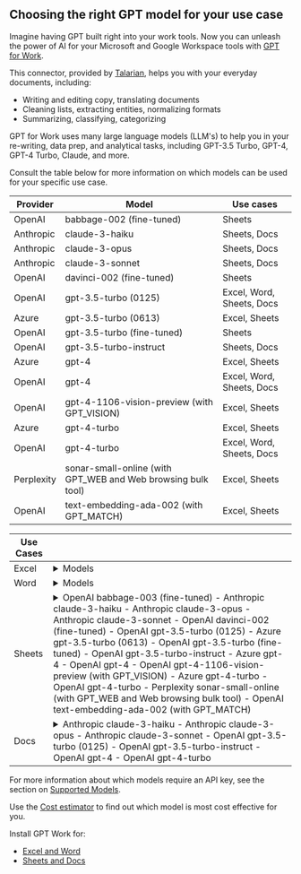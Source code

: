 ## Choosing the right GPT model for your use case

Imagine having GPT built right into your work tools. Now you can unleash the power of AI for your Microsoft and Google Workspace tools with [GPT for Work](https://gptforwork.com/).

This connector, provided by [Talarian](https://talarian.io/), helps you with your everyday documents, including:
- Writing and editing copy, translating documents
- Cleaning lists, extracting entities, normalizing formats
- Summarizing, classifying, categorizing

GPT for Work uses many large language models (LLM's)  to help you in your re-writing, data prep, and analytical tasks, including  GPT-3.5 Turbo, GPT-4, GPT-4 Turbo, Claude, and more. 

Consult the table below for more information on which models can be used for your specific use case.

| Provider   | Model                                              | Use cases                |
|------------|----------------------------------------------------|--------------------------|
| OpenAI     | babbage-002 (fine-tuned)                           | Sheets                   |
| Anthropic  | claude-3-haiku                                     | Sheets, Docs             |
| Anthropic  | claude-3-opus                                      | Sheets, Docs             |
| Anthropic  | claude-3-sonnet                                    | Sheets, Docs             |
| OpenAI     | davinci-002 (fine-tuned)                           | Sheets                   |
| OpenAI     | gpt-3.5-turbo (0125)                               | Excel, Word, Sheets, Docs|
| Azure      | gpt-3.5-turbo (0613)                               | Excel, Sheets            |
| OpenAI     | gpt-3.5-turbo (fine-tuned)                         | Sheets                   |
| OpenAI     | gpt-3.5-turbo-instruct                             | Sheets, Docs             |
| Azure      | gpt-4                                              | Excel, Sheets            |
| OpenAI     | gpt-4                                              | Excel, Word, Sheets, Docs|
| OpenAI     | gpt-4-1106-vision-preview (with GPT_VISION)        | Excel, Sheets            |
| Azure      | gpt-4-turbo                                        | Excel, Sheets            |
| OpenAI     | gpt-4-turbo                                        | Excel, Word, Sheets, Docs|
| Perplexity | sonar-small-online (with GPT_WEB and Web browsing bulk tool) | Excel, Sheets |
| OpenAI     | text-embedding-ada-002 (with GPT_MATCH)            | Excel, Sheets            |

| Use Cases |  |
|-----------|--------|
| Excel     | <details><summary>Models</summary> OpenAI gpt-3.5-turbo (0125) <br> Azure gpt-3.5-turbo (0613) <br> Azure gpt-4 - OpenAI gpt-4 - OpenAI gpt-4-1106-vision-preview (with GPT_VISION) - Azure gpt-4-turbo - OpenAI gpt-4-turbo - Perplexity sonar-small-online (with GPT_WEB and Web browsing bulk tool) - OpenAI text-embedding-ada-002 (with GPT_MATCH)</details> |
| Word      | <details><summary>Models</summary>OpenAI gpt-3.5-turbo (0125) - OpenAI gpt-4 - OpenAI gpt-4-turbo</details> |
| Sheets    | <details><summary>OpenAI babbage-003 (fine-tuned) - Anthropic claude-3-haiku - Anthropic claude-3-opus - Anthropic claude-3-sonnet - OpenAI davinci-002 (fine-tuned) - OpenAI gpt-3.5-turbo (0125) - Azure gpt-3.5-turbo (0613) - OpenAI gpt-3.5-turbo (fine-tuned) - OpenAI gpt-3.5-turbo-instruct - Azure gpt-4 - OpenAI gpt-4 - OpenAI gpt-4-1106-vision-preview (with GPT_VISION) - Azure gpt-4-turbo - OpenAI gpt-4-turbo - Perplexity sonar-small-online (with GPT_WEB and Web browsing bulk tool) - OpenAI text-embedding-ada-002 (with GPT_MATCH)</summary></details> |
| Docs      | <details><summary>Anthropic claude-3-haiku - Anthropic claude-3-opus - Anthropic claude-3-sonnet - OpenAI gpt-3.5-turbo (0125) - OpenAI gpt-3.5-turbo-instruct - OpenAI gpt-4 - OpenAI gpt-4-turbo</summary></details> |


<!--
Docusaurus markdown does not support embedded dropdowns or filters within tables. I would suggest using JavaScript (maybe DataTables or React Table) or a Docusaurus plugin to add that functionality to the table.
-->

For more information about which models require an API key, see the section on [Supported Models](https://gptforwork.com/help/supported-models).

Use the [Cost estimator](https://gptforwork.com/help/billing/cost-estimator) to find out which model is most cost effective for you.

Install GPT Work for:
- [Excel and Word](https://pages.store.office.com/addinsinstallpage.aspx?assetid=WA200005502&rs=en-US&correlationId=4218a2d3-0e65-ff74-335b-a1cc93c40d61)
- [Sheets and Docs](https://workspace.google.com/marketplace/app/gpt_for_sheets_and_docs/677318054654)

